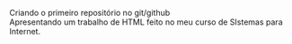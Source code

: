 Criando o primeiro repositório no git/github<br>
Apresentando um trabalho de HTML feito no meu curso de SIstemas para Internet.
